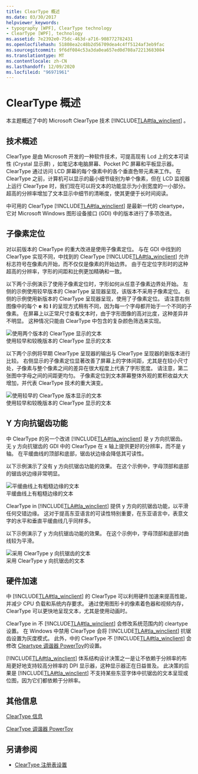 ```yaml
---
title: ClearType 概述
ms.date: 03/30/2017
helpviewer_keywords:
- typography [WPF], ClearType technology
- ClearType [WPF], technology
ms.assetid: 7e2392e0-75dc-463d-a716-908772782431
ms.openlocfilehash: 51808ea2c48b2d56709dea4c4ff5124af3eb9fac
ms.sourcegitcommit: 9f6df084c53a3da0ea657ed0d708a72213683084
ms.translationtype: MT
ms.contentlocale: zh-CN
ms.lasthandoff: 12/09/2020
ms.locfileid: "96971961"
---
```

# <a name="cleartype-overview"></a>ClearType 概述
本主题概述了中的 Microsoft ClearType 技术 [!INCLUDE[TLA#tla_winclient](../../../includes/tlasharptla-winclient-md.md)] 。  

<a name="overview"></a>
## <a name="technology-overview"></a>技术概述  
 ClearType 是由 Microsoft 开发的一种软件技术，可提高现有 Lcd 上的文本可读性 (Crystal 显示屏) ，如笔记本电脑屏幕、Pocket PC 屏幕和平板显示器。  ClearType 通过访问 LCD 屏幕的每个像素中的各个垂直色带元素来工作。 在 ClearType 之前，计算机可以显示的最小细节级别为单个像素，但在 LCD 监视器上运行 ClearType 时，我们现在可以将文本的功能显示为小到宽度的一小部分。 超高的分辨率增加了文本显示中细节的清晰度，使其更便于长时间阅读。  
  
 中可用的 ClearType [!INCLUDE[TLA#tla_winclient](../../../includes/tlasharptla-winclient-md.md)] 是最新一代的 cleartype，它对 Microsoft Windows 图形设备接口 (GDI) 中的版本进行了多项改进。  
  
<a name="sub-pixel_positioning"></a>
## <a name="sub-pixel-positioning"></a>子像素定位  
 对以前版本的 ClearType 的重大改进是使用子像素定位。 与在 GDI 中找到的 ClearType 实现不同，中找到的 ClearType [!INCLUDE[TLA#tla_winclient](../../../includes/tlasharptla-winclient-md.md)] 允许标志符号在像素内开始，而不仅仅是像素的开始边界。 由于在定位字形时的这种超高的分辨率，字形的间距和比例更加精确和一致。  
  
 以下两个示例演示了使用子像素定位时，字形如何从任意子像素边界处开始。 左侧的示例使用较早版本的 ClearType 呈现器呈现，该版本不采用子像素定位。 右侧的示例使用新版本的 ClearType 呈现器呈现，使用了子像素定位。 请注意右侧图像中的每个 **e** 和 **l** 的呈现方式稍有不同，因为每一个字母都开始于一个不同的子像素。 在屏幕上以正常尺寸查看文本时，由于字形图像的高对比度，这种差异并不明显。 这种情况只能由 ClearType 中包含的复杂颜色筛选来实现。  
  
 ![使用两个版本的 ClearType 显示的文本](./media/wcpsdk-mmgraphics-text-cleartype-overview-01.png "wcpsdk_mmgraphics_text_cleartype_overview_01")  
使用较早和较晚版本的 ClearType 显示的文本  
  
 以下两个示例将早期 ClearType 呈现器的输出与 ClearType 呈现器的新版本进行比较。 右侧显示的子像素定位显著改善了屏幕上的字体间距，尤其是在较小尺寸处，子像素与整个像素之间的差异在很大程度上代表了字形宽度。 请注意，第二张图中字母之间的间距更均匀。 子像素定位到文本屏幕整体外观的累积收益大大增加，并代表 ClearType 技术的重大演变。  
  
 ![使用较早的 ClearType 版本显示的文本](./media/wcpsdk-mmgraphics-text-cleartype-overview-02.png "wcpsdk_mmgraphics_text_cleartype_overview_02")  
使用较早和较晚版本的 ClearType 显示的文本  
  
<a name="y-direction_antialiasing"></a>
## <a name="y-direction-antialiasing"></a>Y 方向抗锯齿功能  
 中 ClearType 的另一个改进 [!INCLUDE[TLA#tla_winclient](../../../includes/tlasharptla-winclient-md.md)] 是 y 方向抗锯齿。 无 y 方向抗锯齿的 GDI 中的 ClearType 在 x 轴上提供更好的分辨率，而不是 y 轴。 在平缓曲线的顶部和底部，锯齿状边缘会降低其可读性。  
  
 以下示例演示了没有 y 方向抗锯齿功能的效果。 在这个示例中，字母顶部和底部的锯齿状边缘非常明显。  
  
 ![平缓曲线上有粗糙边缘的文本](./media/wcpsdk-mmgraphics-text-cleartype-overview-03.png "wcpsdk_mmgraphics_text_cleartype_overview_03")  
平缓曲线上有粗糙边缘的文本  
  
 ClearType in [!INCLUDE[TLA#tla_winclient](../../../includes/tlasharptla-winclient-md.md)] 提供 y 方向的抗锯齿功能，以平滑任何交错边缘。 这对于提高东亚语言的可读性特别重要，在东亚语言中，表意文字的水平和垂直平缓曲线几乎同样多。  
  
 以下示例演示了 y 方向抗锯齿功能的效果。 在这个示例中，字母顶部和底部对曲线较为平滑。  
  
 ![采用 ClearType y 向抗锯齿的文本](./media/wcpsdk-mmgraphics-text-cleartype-overview-04.png "wcpsdk_mmgraphics_text_cleartype_overview_04")  
采用 ClearType y 向抗锯齿的文本  
  
<a name="hardware_acceleration"></a>
## <a name="hardware-acceleration"></a>硬件加速  
 中 [!INCLUDE[TLA#tla_winclient](../../../includes/tlasharptla-winclient-md.md)] 的 ClearType 可以利用硬件加速来提高性能，并减少 CPU 负载和系统内存要求。 通过使用图形卡的像素着色器和视频内存，ClearType 可以更快地呈现文本，尤其是使用动画时。  
  
 ClearType in 不 [!INCLUDE[TLA#tla_winclient](../../../includes/tlasharptla-winclient-md.md)] 会修改系统范围内的 cleartype 设置。 在 Windows 中禁用 ClearType 会将 [!INCLUDE[TLA#tla_winclient](../../../includes/tlasharptla-winclient-md.md)] 抗锯齿设置为灰度模式。 此外，中的 ClearType 不 [!INCLUDE[TLA#tla_winclient](../../../includes/tlasharptla-winclient-md.md)] 会修改 [Cleartype 调谐器 PowerToy](https://www.microsoft.com/typography/ClearTypePowerToy.mspx)的设置。  
  
 [!INCLUDE[TLA#tla_winclient](../../../includes/tlasharptla-winclient-md.md)] 体系结构设计决策之一是让不依赖于分辨率的布局更好地支持较高分辨率的 DPI 显示器，这种显示器正在日益普及。 此决策的后果是 [!INCLUDE[TLA#tla_winclient](../../../includes/tlasharptla-winclient-md.md)] 不支持某些东亚字体中抗锯齿的文本呈现或位图，因为它们都依赖于分辨率。  
  
<a name="further_information"></a>
## <a name="further-information"></a>其他信息  
 [ClearType 信息](https://www.microsoft.com/typography/ClearTypeInfo.mspx)  
  
 [ClearType 调谐器 PowerToy](https://www.microsoft.com/typography/ClearTypePowerToy.mspx)  
  
## <a name="see-also"></a>另请参阅

- [ClearType 注册表设置](cleartype-registry-settings.md)
